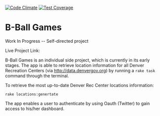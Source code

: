 [![Code Climate](https://codeclimate.com/github/GusVilla303/bball_games/badges/gpa.svg)](https://codeclimate.com/github/GusVilla303/bball_games)
[![Test Coverage](https://codeclimate.com/github/GusVilla303/bball_games/badges/coverage.svg)](https://codeclimate.com/github/GusVilla303/bball_games)


B-Ball Games
===========

Work In Progress -- Self-directed project

Live Project Link: 


B-Ball Games is an individual side project, which is currently in its early stages.  The app is able to retrieve location information for all Denver Recreation Centers (via http://data.denvergov.org) by running a `rake task` command through the terminal. 

To retrieve the most up-to-date Denver Rec Center locations information: 
```shell
rake locations:genertate
```
The app enables a user to authenticate by using Oauth (Twitter) to gain access to his/her dashboard.     
